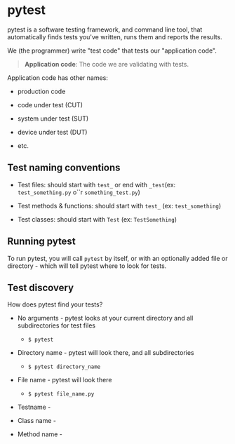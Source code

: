 # pytest

pytest is a software testing framework, and command line tool, that automatically finds tests you've written, runs them and reports the results.

We (the programmer) write "test code" that tests our "application code". 

>  **Application code**: The code we are validating with tests.

Application code has other names:

- production code

- code under test (CUT)

- system under test (SUT)

- device under test (DUT)

- etc.

## Test naming conventions

- Test files: should start with `test_` or end with `_test`(ex: `test_something.py` o``r `something_test.py`)

- Test methods & functions: should start with `test_` (ex: `test_something`)

- Test classes: should start with `Test` (ex: `TestSomething`)

## Running pytest

To run pytest, you will call `pytest` by itself, or with an optionally added file or directory - which will tell pytest where to look for tests.

## Test discovery

How does pytest find your tests?

- No arguments - pytest looks at your current directory and all subdirectories for test files
  
   - `$ pytest`

- Directory name - pytest will look there, and all subdirectories
  
   - `$ pytest directory_name`

- File name - pytest will look there
  
   - `$ pytest file_name.py`

- Testname - 

- Class name - 

- Method name - 
